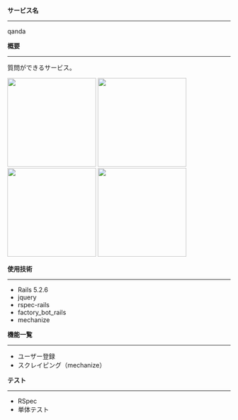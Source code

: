 **サービス名**  
***
qanda  

**概要**  
***
質問ができるサービス。  

<p float="left">
  <img src="https://user-images.githubusercontent.com/55477664/146740869-298cebb7-4078-4f81-a9e7-d1d276e7ec15.jpg" width="200サイズ">
  <img src="https://user-images.githubusercontent.com/55477664/146740893-cddaf424-1609-488b-a36b-257363777aa9.jpg" width="200サイズ">
  <img src="https://user-images.githubusercontent.com/55477664/146740898-9c1b7a3a-3f19-4bbb-9ec3-e837c7689da5.jpg" width="200サイズ">
  <img src="https://user-images.githubusercontent.com/55477664/146740908-abb60769-f4eb-4dd5-aa70-3a82d549b8f6.jpg" width="200サイズ">
</p>

**使用技術**
***
* Rails 5.2.6  
* jquery  
* rspec-rails  
* factory_bot_rails  
* mechanize

**機能一覧**  
***
* ユーザー登録  
* スクレイピング（mechanize）  

**テスト**  
***
*  RSpec  
*  単体テスト  
